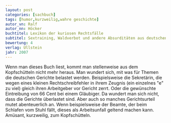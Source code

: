```yaml
---
layout: post
categories: [sachbuch]
tags: [humor,kurzweilig,wahre geschichte]
autor_vn: Ralf 
autor_nn: Höcker
buchtitel: Lexikon der kuriosen Rechtsfälle
subtitel: Sextraining, Waldverbot und andere Absurditäten aus deutschen Gerichtssälen
bewertung: 4
verlag: Ullstein
jahr: 2007
---
```


Wenn man dieses Buch liest, kommt man stellenweise aus dem Kopfschütteln nicht mehr heraus. Man wundert sich, mit was für Themen die deutschen Gerichte belastet werden. Beispielsweise die Sekretärin, die wegen eines kleinen Rechtschreibfehler in ihrem Zeugnis (ein einzelnes "e" zu viel) gleich ihren Arbeitgeber vor Gericht zerrt. Oder die gewünschte Eintreibung von 66 Cent bei einem Gläubiger. Da wundert man sich nicht, dass die Gerichte überlastet sind. Aber auch so manches Gerichtsurteil mutet abenteuerlich an. Wenn beispielsweise der Beamte, der beim Schlafen vom Stuhl fällt, dieses als Arbeitsunfall geltend machen kann.
Amüsant, kurzweilig, zum Kopfschütteln.
